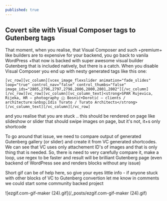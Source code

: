 ```yaml
---
published: true
---
```

## Covert site with Visual Composer tags to Gutenberg tags

That moment, when you realise, that Visual Composer and such +premium+ like builders are to expensive for your backend, you go back to vanila WordPress +that now is backed with super awesome visual builder Gutenberg that is included natively, but there is a catch. When you disable Visual Composer you end up with nesty generated tags like this one:

```
[vc_row][vc_column][vcex_image_flexslider animation="fade_slides" loop="true" control_nav="false" control_thumbs="false" image_ids="2805,2796,2797,2798,2806,2800,2801,2802"][/vc_column][/vc_row][vc_row][vc_column][vc_column_text]<strong>SPAR Rujevica, Rijeka, HR — photography ⓒ Bosnić+Dorotić — clients / architecture:&nbsp;Idis Turato / Turato Architects</strong>[/vc_column_text][/vc_column][/vc_row]
```

and you realise that you are stuck .. this should be rendered on page like slideshow or slider that should swipe images on page, but it's not, it+s only shortcode 

To go around that issue, we need to compare output of generated Gutenberg gallery (or slider) and create it from VC generated shortcodes. We can see that VC uses only attachement ID's of images and that is only thing that is needed. So, there is need to very carefully compare it, make a loop, use regex to be faster and result will be brilliant Gutenberg page (even backend of WordPress see and renders blocks without any issue)

Short gif can be of help here, so give your eyes little info - if anyone stuck with other blocks of VC to Gutenberg convertion let me know in comments we could start some community backed project

![ezgif.com-gif-maker (24).gif](/_posts/ezgif.com-gif-maker (24).gif)
